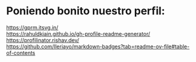 # Poniendo bonito nuestro perfil:

https://gprm.itsvg.in/
<br>
https://rahuldkjain.github.io/gh-profile-readme-generator/
<br>
https://profilinator.rishav.dev/
<br>
https://github.com/Ileriayo/markdown-badges?tab=readme-ov-file#table-of-contents
